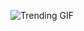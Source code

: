 
<!-- GIF_SECTION -->
![Trending GIF](https://media1.giphy.com/media/v1.Y2lkPThiYjIxNzcyaDdvajV6dmJ2YTBtZnpvcXZnNnpvcXg4YnhpczB4ZTRjbDY2bDlsNyZlcD12MV9naWZzX3NlYXJjaCZjdD1n/J2F2sOPmoTjYy57spN/giphy.gif)
<!-- END_GIF_SECTION -->
